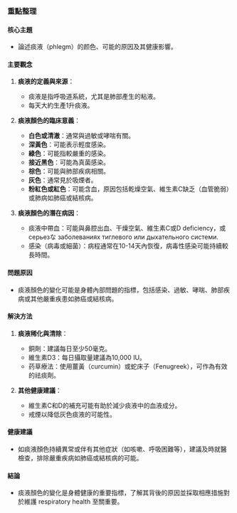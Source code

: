 ### 重點整理

#### 核心主題
- 論述痰液（phlegm）的颜色、可能的原因及其健康影響。

#### 主要觀念
1. **痰液的定義與來源**：
   - 痰液是指呼吸道系統，尤其是肺部產生的粘液。
   - 每天大約生產1升痰液。

2. **痰液顏色的臨床意義**：
   - **白色或清澈**：通常與過敏或哮喘有關。
   - **深黃色**：可能表示輕度感染。
   - **綠色**：可能指較嚴重的感染。
   - **接近黑色**：可能為真菌感染。
   - **棕色**：可能與肺部疾病相關。
   - **灰色**：通常見於吸煙者。
   - **粉紅色或紅色**：可能含血，原因包括乾燥空氣、維生素C缺乏（血管脆弱）或肺病如肺癌或結核病。

3. **痰液顏色的潛在病因**：
   - 痰液中帶血：可能與鼻腔出血、干燥空氣、維生素C或D deficiency，或 серьезな заболеваниях тиглевого или дыхательного системи.
   - 感染（病毒或細菌）：病程通常在10-14天內恢復，病毒性感染可能持續較長時間。

#### 問題原因
- 痰液顏色的變化可能是身體內部問題的指標，包括感染、過敏、哮喘、肺部疾病或其他嚴重疾患如肺癌或結核病。

#### 解決方法
1. **痰液稀化與清除**：
   - 銅劑：建議每日至少50毫克。
   - 維生素D3：每日攝取量建議為10,000 IU。
   - 药草療法：使用薑黃（curcumin）或蛇床子（Fenugreek），可作為有效的祛痰劑。

2. **其他健康建議**：
   - 維生素C和D的補充可能有助於減少痰液中的血液成分。
   - 戒煙以降低灰色痰液的可能性。

#### 健康建議
- 如痰液顏色持續異常或伴有其他症狀（如咳嗽、呼吸困難等），建議及時就醫檢查，排除嚴重疾病如肺癌或結核病的可能。

#### 結論
- 痰液顏色的變化是身體健康的重要指標，了解其背後的原因並採取相應措施對於維護 respiratory health 至關重要。